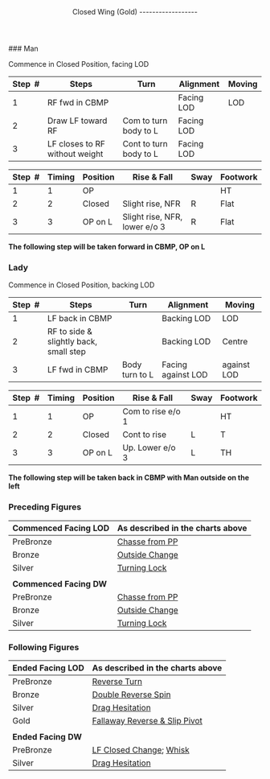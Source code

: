 <header>Closed Wing (Gold)
------------------

 </header>### Man

Commence in Closed Position, facing LOD

 | **Step<span style="color:white">\_</span>\#** | **Steps** | **Turn** | **Alignment** | **Moving** |
|---|---|---|---|---|
| 1 | RF fwd in CBMP |  | Facing LOD | LOD |
| 2 | Draw LF toward RF | Com to turn body to L | Facing LOD |  |
| 3 | LF closes to RF without weight | Cont to turn body to L | Facing LOD |  |

 | **Step<span style="color:white">\_</span>\#** | **Timing** | **Position** | **Rise &amp; Fall** | **Sway** | **Footwork** |
|---|---|---|---|---|---|
| 1 | 1 | OP |  |  | HT |
| 2 | 2 | Closed | Slight rise, NFR | R | Flat |
| 3 | 3 | OP on L | Slight rise, NFR, lower e/o 3 | R | Flat |

**The following step will be taken forward in CBMP, OP on L**

### Lady

Commence in Closed Position, backing LOD

 | **Step<span style="color:white">\_</span>\#** | **Steps** | **Turn** | **Alignment** | **Moving** |
|---|---|---|---|---|
| 1 | LF back in CBMP |  | Backing LOD | LOD |
| 2 | RF to side &amp; slightly back, small step |  | Backing LOD | Centre |
| 3 | LF fwd in CBMP | Body turn to L | Facing against LOD | against LOD |

 | **Step<span style="color:white">\_</span>\#** | **Timing** | **Position** | **Rise &amp; Fall** | **Sway** | **Footwork** |
|---|---|---|---|---|---|
| 1 | 1 | OP | Com to rise e/o 1 |  | HT |
| 2 | 2 | Closed | Cont to rise | L | T |
| 3 | 3 | OP on L | Up. Lower e/o 3 | L | TH |

**The following step will be taken back in CBMP with Man outside on the left**

### Preceding Figures

 | **Commenced Facing LOD** | **As described in the charts above** |
|---|---|
| PreBronze | [Chasse from PP](chasse_from_pp.md) |
| Bronze | [Outside Change](outside_change.md) |
| Silver | [Turning Lock](turning_lock.md) |
|  |  |
| **Commenced Facing DW** |  |
| PreBronze | [Chasse from PP](chasse_from_pp.md) |
| Bronze | [Outside Change](outside_change.md) |
| Silver | [Turning Lock](turning_lock.md) |

### Following Figures

 | **Ended Facing LOD** | **As described in the charts above** |
|---|---|
| PreBronze | [Reverse Turn](reverse_turn.md) |
| Bronze | [Double Reverse Spin](double_reverse.md) |
| Silver | [Drag Hesitation](drag_hesitation.md) |
| Gold | [Fallaway Reverse &amp; Slip Pivot](fallaway_reverse.md) |
|  |  |
| **Ended Facing DW** |  |
| PreBronze | [LF Closed Change](closed_change_LF.md); [Whisk](whisk.md) |
| Silver | [Drag Hesitation](drag_hesitation.md) |